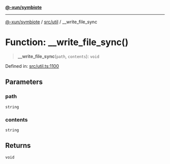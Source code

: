 [**@-xun/symbiote**](../../../README.md)

***

[@-xun/symbiote](../../../README.md) / [src/util](../README.md) / \_\_write\_file\_sync

# Function: \_\_write\_file\_sync()

> **\_\_write\_file\_sync**(`path`, `contents`): `void`

Defined in: [src/util.ts:1100](https://github.com/Xunnamius/symbiote/blob/9d125f863e55b05b020914ff4ddfee626423b9b7/src/util.ts#L1100)

## Parameters

### path

`string`

### contents

`string`

## Returns

`void`
